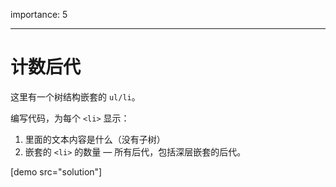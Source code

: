 importance: 5

---

# 计数后代

这里有一个树结构嵌套的 `ul/li`。

编写代码，为每个 `<li>` 显示：

1. 里面的文本内容是什么（没有子树）
2. 嵌套的 `<li>` 的数量 — 所有后代，包括深层嵌套的后代。

[demo src="solution"]
